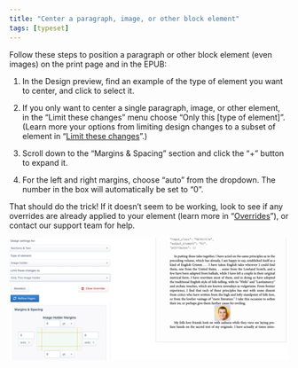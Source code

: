 ```yaml
---
title: "Center a paragraph, image, or other block element"
tags: [typeset]
---
```

 
<html><body><section data-type="chapter" class="hsecchapter" data-hederis-type="hsecchapter" id="center-a-block" data-pi-attrs="id: center-a-block; data-tags: typeset;" role="doc-chapter" data-tags="typeset" data-author-name=" " data-book-title=" " title="Center a paragraph, image, or other block element"><p class="hblkp" data-hederis-type="hblkp" id="p91IltjCc">Follow these steps to position a paragraph or other block element (even images) on the print page and in the EPUB:</p><ol class="hwprnumlist" data-hederis-type="hwprnumlist" id="peVrOI7aP"><li class="hblkoli" data-hederis-type="hblkoli" id="li4glIOb5R"><p class="hblkoli" data-hederis-type="hblklip" id="pzzSJGzS2">In the Design preview, find an example of the type of element you want to center, and click to select it.</p></li><li class="hblkoli" data-hederis-type="hblkoli" id="liU2u92cFh"><p class="hblkoli" data-hederis-type="hblklip" id="pp3TJVrDp">If you only want to center a single paragraph, image, or other element, in the &#8220;Limit these changes&#8221; menu choose &#8220;Only this [type of element]&#8221;. (Learn more your options from limiting design changes to a subset of element in &#8220;<a href="{% link _docs/selectors.md %}" class="hspana" data-hederis-type="hspana" id="p5U3WIONB">Limit these changes</a>&#8221;.)</p></li><li class="hblkoli" data-hederis-type="hblkoli" id="liY7AsF8qM"><p class="hblkoli" data-hederis-type="hblklip" id="p4t6P8LpI">Scroll down to the &#8220;Margins &amp; Spacing&#8221; section and click the &#8220;+&#8221; button to expand it.</p></li><li class="hblkoli" data-hederis-type="hblkoli" id="li2pfPA9td"><p class="hblkoli" data-hederis-type="hblklip" id="pgJMw7xx5">For the left and right margins, choose &#8220;auto&#8221; from the dropdown. The number in the box will automatically be set to &#8220;0&#8221;.</p></li></ol><p class="hblkp" data-hederis-type="hblkp" id="pPW34wfCV">That should do the trick! If it doesn&#8217;t seem to be working, look to see if any overrides are already applied to your element (learn more in &#8220;<a href="{% link _docs/design-settings-and-inheritance.md %}" class="hspana" data-hederis-type="hspana" id="pWAqprsT8">Overrides</a>&#8221;), or contact our support team for help.</p><img data-hederis-type="hblkimg" class="hblkimg" id="ppsreuG22" src="/images/centerblock1.png" data-img-src="/images/centerblock1.png"/></section></body></html>

